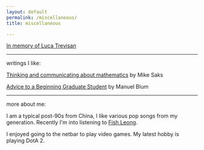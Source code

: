```yaml
---
layout: default  
permalink: /miscellaneous/  
title: miscellaneous  

---
```


[In memory of Luca Trevisan](https://andrejb.net/lucaworkshop.html) 

---

writings I like:

 [Thinking and communicating about mathematics](https://sites.math.rutgers.edu/~saks/300S/Part1.pdf) by Mike Saks  

 [Advice to a Beginning Graduate Student](https://www.cs.cmu.edu/~mblum/research/pdf/grad.html) by Manuel Blum

---  

more about me:

I am a typical post-90s from China, I like various pop songs from my generation. Recently I'm into listening to [Fish Leong](https://www.youtube.com/watch?v=7FiQV1-z06Q).  

I enjoyed going to the netbar to play video games. My latest hobby is playing DotA 2.


